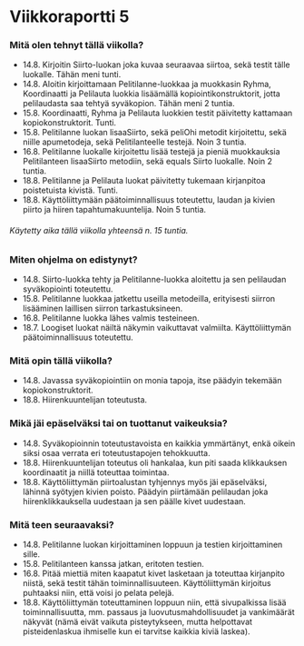 # Viikkoraportti 5

### Mitä olen tehnyt tällä viikolla?

- 14.8. Kirjoitin Siirto-luokan joka kuvaa seuraavaa siirtoa, sekä testit tälle luokalle. Tähän meni tunti.
- 14.8. Aloitin kirjoittamaan Pelitilanne-luokkaa ja muokkasin Ryhma, Koordinaatti ja Pelilauta luokkia lisäämällä kopiointikonstruktorit, jotta pelilaudasta saa tehtyä syväkopion. Tähän meni 2 tuntia.
- 15.8. Koordinaatti, Ryhma ja Pelilauta luokkien testit päivitetty kattamaan kopiokonstruktorit. Tunti.
- 15.8. Pelitilanne luokan lisaaSiirto, sekä peliOhi metodit kirjoitettu, sekä niille apumetodeja, sekä Pelitilanteelle testejä. Noin 3 tuntia.
- 16.8. Pelitilanne luokalle kirjoitettu lisää testejä ja pieniä muokkauksia Pelitilanteen lisaaSiirto metodiin, sekä equals Siirto luokalle. Noin 2 tuntia.
- 18.8. Pelitilanne ja Pelilauta luokat päivitetty tukemaan kirjanpitoa poistetuista kivistä. Tunti.
- 18.8. Käyttöliittymään päätoiminnallisuus toteutettu, laudan ja kivien piirto ja hiiren tapahtumakuuntelija. Noin 5 tuntia.

###### Käytetty aika tällä viikolla yhteensä n. 15 tuntia.

### Miten ohjelma on edistynyt?

- 14.8. Siirto-luokka tehty ja Pelitilanne-luokka aloitettu ja sen pelilaudan syväkopiointi toteutettu.
- 15.8. Pelitilanne luokkaa jatkettu useilla metodeilla, erityisesti siirron lisääminen laillisen siirron tarkastuksineen.
- 16.8. Pelitilanne luokka lähes valmis testeineen.
- 18.7. Loogiset luokat näiltä näkymin vaikuttavat valmiilta. Käyttöliittymän päätoiminnallisuus toteutettu.

### Mitä opin tällä viikolla?

- 14.8. Javassa syväkopiointiin on monia tapoja, itse päädyin tekemään kopiokonstruktorit.
- 18.8. Hiirenkuuntelijan toteutusta.

### Mikä jäi epäselväksi tai on tuottanut vaikeuksia?

- 14.8. Syväkopioinnin toteutustavoista en kaikkia ymmärtänyt, enkä oikein siksi osaa verrata eri toteutustapojen tehokkuutta.
- 18.8. Hiirenkuuntelijan toteutus oli hankalaa, kun piti saada klikkauksen koordinaatit ja niillä toteuttaa toimintaa.
- 18.8. Käyttöliittymän piirtoalustan tyhjennys myös jäi epäselväksi, lähinnä syötyjen kivien poisto. Päädyin piirtämään pelilaudan joka hiirenklikkauksella uudestaan ja sen päälle kivet uudestaan.

### Mitä teen seuraavaksi?

- 14.8. Pelitilanne luokan kirjoittaminen loppuun ja testien kirjoittaminen sille.
- 15.8. Pelitilanteen kanssa jatkan, eritoten testien.
- 16.8. Pitää miettiä miten kaapatut kivet lasketaan ja toteuttaa kirjanpito niistä, sekä testit tähän toiminnallisuuteen. Käyttöliittymän kirjoitus puhtaaksi niin, että voisi jo pelata pelejä.
- 18.8. Käyttöliittymän toteuttaminen loppuun niin, että sivupalkissa lisää toiminnallisuutta, mm. passaus ja luovutusmahdollisuudet ja vankimäärät näkyvät (nämä eivät vaikuta pisteytykseen, mutta helpottavat pisteidenlaskua ihmiselle kun ei tarvitse kaikkia kiviä laskea).
